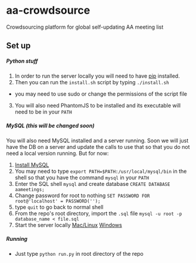 # aa-crowdsource
Crowdsourcing platform for global self-updating AA meeting list


## Set up
##### Python stuff
1. In order to run the server locally you will need to have [pip](https://pip.pypa.io/en/stable/installing/) installed.
2. Then you can run the `install.sh` script by typing `./install.sh`
  * you may need to use sudo or change the permissions of the script file
3.  You will also need PhantomJS to be installed and its executable will need to be in your `PATH`

##### MySQL (this will be changed soon)
You will also need MySQL installed and a server running. Soon we will just have the DB on a server and
update the calls to use that so that you do not need a local version running. But for now:
1. [Install MySQL](https://dev.mysql.com/downloads/installer/)
2. You may need to type `export PATH=$PATH:/usr/local/mysql/bin` in the shell so that you have the command `mysql` in your `PATH`
3. Enter the SQL shell `mysql` and create database `CREATE DATABASE aameetings;`
4. Change password for root to nothing `SET PASSWORD FOR root@'localhost' = PASSWORD('');`
5. type `quit` to go back to normal shell
6. From the repo's root directory, import the `.sql` file `mysql -u root -p database_name < file.sql`
7. Start the server locally [Mac/Linux](https://coolestguidesontheplanet.com/start-stop-mysql-from-the-command-line-terminal-osx-linux/) [Windows](https://dev.mysql.com/doc/refman/5.7/en/windows-start-command-line.html)

##### Running
* Just type `python run.py` in root directory of the repo
